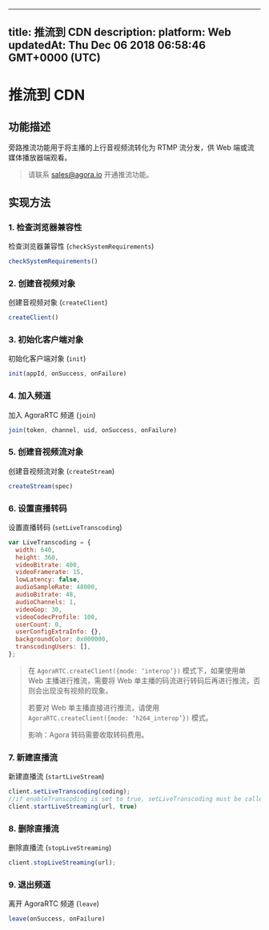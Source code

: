 
---
title: 推流到 CDN
description: 
platform: Web
updatedAt: Thu Dec 06 2018 06:58:46 GMT+0000 (UTC)
---
# 推流到 CDN
## 功能描述

旁路推流功能用于将主播的上行音视频流转化为 RTMP 流分发，供 Web 端或流媒体播放器端观看。

> 请联系 [sales@agora.io](mailto:sales@agora.io) 开通推流功能。


## 实现方法

### 1. 检查浏览器兼容性

检查浏览器兼容性 \(`checkSystemRequirements`\)

```javascript
checkSystemRequirements()
```

### 2. 创建音视频对象

创建音视频对象 \(`createClient`\)

```javascript
createClient()
```

### 3. 初始化客户端对象

初始化客户端对象 \(`init`\)

```javascript
init(appId, onSuccess, onFailure)
```

### 4. 加入频道

加入 AgoraRTC 频道 \(`join`\)

```javascript
join(token, channel, uid, onSuccess, onFailure)
```

### 5. 创建音视频流对象

创建音视频流对象 \(`createStream`\)

```javascript
createStream(spec)
```

### 6. 设置直播转码

设置直播转码 \(`setLiveTranscoding`\)

```javascript
var LiveTranscoding = {
  width: 640,
  height: 360,
  videoBitrate: 400,
  videoFramerate: 15,
  lowLatency: false,
  audioSampleRate: 48000,
  audioBitrate: 48,
  audioChannels: 1,
  videoGop: 30,
  videoCodecProfile: 100,
  userCount: 0,
  userConfigExtraInfo: {},
  backgroundColor: 0x000000,
  transcodingUsers: [],
};
```

> 在 `AgoraRTC.createClient({mode: ‘interop’})` 模式下，如果使用单 Web 主播进行推流，需要将 Web 单主播的码流进行转码后再进行推流，否则会出现没有视频的现象。
>
> 若要对 Web 单主播直接进行推流，请使用 `AgoraRTC.createClient({mode: ‘h264_interop’})` 模式。
>
> 影响：Agora 转码需要收取转码费用。
> 
### 7. 新建直播流

新建直播流 \(`startLiveStream`\)

```javascript
client.setLiveTranscoding(coding);
//if enableTranscoding is set to true, setLiveTranscoding must be called before _startLiveStreaming
client.startLiveStreaming(url, true)
```

### 8. 删除直播流

删除直播流 \(`stopLiveStreaming`\)

```javascript
client.stopLiveStreaming(url);
```

### 9. 退出频道

离开 AgoraRTC 频道 \(`leave`\)

```javascript
leave(onSuccess, onFailure)
```
